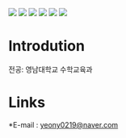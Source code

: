 ![](https://capsule-render.vercel.app/api?type=waving)
![](https://capsule-render.vercel.app/api?color=auto)
![](https://capsule-render.vercel.app/api?hieght=200)
![](https://capsule-render.vercel.app/api?fontSize=30)
![](https://capsule-render.vercel.app/api?section=header)
![](https://capsule-render.vercel.app/api?text=영남대학교%20수학교육과%20장서연입니다%20)


# Introdution
전공: 영남대학교 수학교육과

# Links
*E-mail : yeony0219@naver.com
